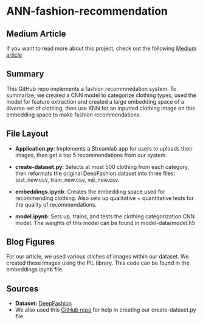 # ANN-fashion-recommendation

## Medium Article

If you want to read more about this project, check out the following [Medium article](https://medium.com/@summit100/artificial-neural-networks-final-project-fashion-recommendation-6b834041c4eb)

## Summary

This GitHub repo implements a fashion recommnedation system. To summarize, we created a CNN model to categorize clothing types, used the model for feature extraction and created a large embedding space of a diverse set of clothing, then use KNN for an inputted clothing image on this embedding space to make fashion recommendations.  

## File Layout

- **Application.py**: Implements a Streamlab app for users to uploads their images, then get a top 5 recommendations from our system.

- **create-dataset.py**: Selects at most 500 clothing from each category, then reformats the original DeepFashion dataset into three files: test_new.csv, train_new.csv, val_new.csv.

* **embeddings.ipynb**: Creates the embedding space used for recommending clothing. Also sets up qualitative + quantitative tests for the quality of
  recommendations.

- **model.ipynb**: Sets up, trains, and tests the clothing categorization CNN model. The weights of this model can be found in
  model-data/model.h5

## Blog Figures

For our article, we used various stiches of images within our dataset. We created these images using the
PIL library. This code can be found in the embeddings.ipynb file.

## Sources

- **Dataset:** [DeepFashion](https://mmlab.ie.cuhk.edu.hk/projects/DeepFashion.html)
- We also used this [GitHub repo](https://github.com/imshreyshah/Clothing-Category-Prediction-DeepFashion) for help in creating our create-dataset.py file.
